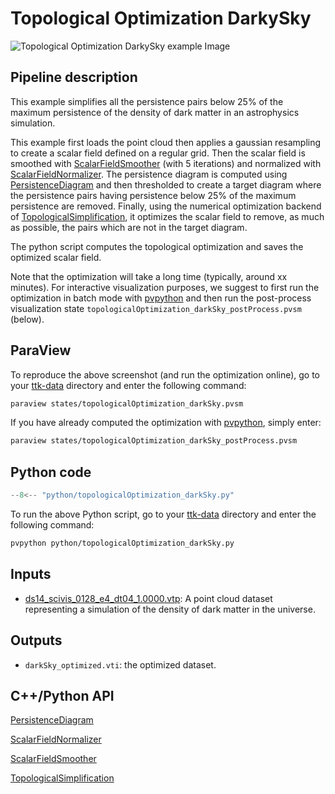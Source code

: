 # Topological Optimization DarkySky

![Topological Optimization DarkySky example Image](https://topology-tool-kit.github.io/img/gallery/topologicalOptimization_darkSky.png)

## Pipeline description
This example simplifies all the persistence pairs below 25% of the maximum persistence of the density of dark matter in an astrophysics simulation.

This example first loads the point cloud then applies a gaussian resampling to create a scalar field defined on a regular grid.
Then the scalar field is smoothed with [ScalarFieldSmoother](https://topology-tool-kit.github.io/doc/html/classttkScalarFieldSmoother.html) (with 5 iterations) and normalized with [ScalarFieldNormalizer](https://topology-tool-kit.github.io/doc/html/classttkScalarFieldNormalizer.html).
The persistence diagram is computed using [PersistenceDiagram](https://topology-tool-kit.github.io/doc/html/classttkPersistenceDiagram.html) and then thresholded to create a target diagram where the persistence pairs having persistence below 25% of the maximum persistence are removed.
Finally, using the numerical optimization backend of [TopologicalSimplification](https://topology-tool-kit.github.io/doc/html/classttkTopologicalSimplification.html), it optimizes the scalar field to remove, as much as possible, the pairs which are not in the target diagram.

The python script computes the topological optimization and saves the optimized scalar field.

Note that the optimization will take a long time (typically, around xx minutes). For interactive visualization purposes, we suggest to first run the optimization in batch mode with [pvpython](#python-code) and then run the post-process visualization state `topologicalOptimization_darkSky_postProcess.pvsm` (below).

## ParaView
To reproduce the above screenshot (and run the optimization online), go to your [ttk-data](https://github.com/topology-tool-kit/ttk-data) directory and enter the following command:
``` bash
paraview states/topologicalOptimization_darkSky.pvsm
```

If you have already computed the optimization with [pvpython](#python-code), simply enter:
``` bash
paraview states/topologicalOptimization_darkSky_postProcess.pvsm
```


## Python code

``` python  linenums="1"
--8<-- "python/topologicalOptimization_darkSky.py"
```

To run the above Python script, go to your [ttk-data](https://github.com/topology-tool-kit/ttk-data) directory and enter the following command:
``` bash
pvpython python/topologicalOptimization_darkSky.py
```

## Inputs
- [ds14_scivis_0128_e4_dt04_1.0000.vtp](https://github.com/topology-tool-kit/ttk-data/raw/dev/ds14_scivis_0128_e4_dt04_1.0000.vtp): A point cloud dataset representing a simulation of the density of dark matter in the universe.

## Outputs
-  `darkSky_optimized.vti`: the optimized dataset.

## C++/Python API

[PersistenceDiagram](https://topology-tool-kit.github.io/doc/html/classttkPersistenceDiagram.html)

[ScalarFieldNormalizer](https://topology-tool-kit.github.io/doc/html/classttkScalarFieldNormalizer.html)

[ScalarFieldSmoother](https://topology-tool-kit.github.io/doc/html/classttkScalarFieldSmoother.html)

[TopologicalSimplification](https://topology-tool-kit.github.io/doc/html/classttkTopologicalSimplification.html)
